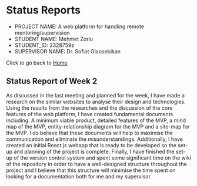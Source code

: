 # Status Reports

* PROJECT NAME: A web platform for handling remote mentoring/supervision
* STUDENT NAME: Mehmet Zorlu
* STUDENT_ID: 2328759z
* SUPERVISOR NAME: Dr. Sofiat Olaosebikan 

Click to go back to [Home](https://github.com/MehmetZorlu07/remote-mentoring)

## Status Report of Week 2 
As discussed in the last meeting and planned for the week, I have made a research on the similar websites to analyse their design and technologies. Using the results from the researches and the discussion of the core features of the web platform, I have created fundamental documents including: A minimum viable product, detailed features of the MVP, a mind map of the MVP, entity-relationship diagram for the MVP and a site-map for the MVP. I do believe that these documents will help to maximise the communication and eliminate the misunderstandings. Additionally, I have created an initial React.js webapp that is ready to be developed so the set-up and planning of the project is complete. Finally, I have finished the set-up of the version control system and spent some significant time on the wiki of the repository in order to have a well-designed structure throughout the project and I believe that this structure will minimise the time spent on looking for a documentation both for me and my supervisor. 

